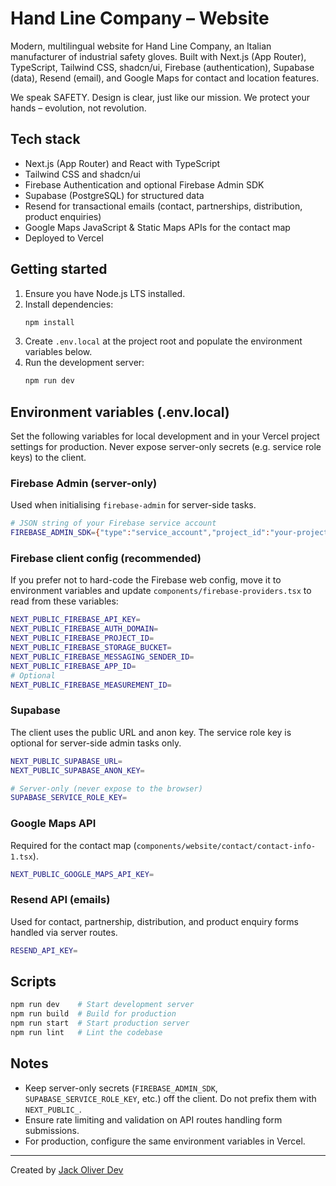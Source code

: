 # Hand Line Company – Website

Modern, multilingual website for Hand Line Company, an Italian manufacturer of industrial safety gloves. Built with Next.js (App Router), TypeScript, Tailwind CSS, shadcn/ui, Firebase (authentication), Supabase (data), Resend (email), and Google Maps for contact and location features.

We speak SAFETY. Design is clear, just like our mission. We protect your hands – evolution, not revolution.

## Tech stack

- Next.js (App Router) and React with TypeScript
- Tailwind CSS and shadcn/ui
- Firebase Authentication and optional Firebase Admin SDK
- Supabase (PostgreSQL) for structured data
- Resend for transactional emails (contact, partnerships, distribution, product enquiries)
- Google Maps JavaScript & Static Maps APIs for the contact map
- Deployed to Vercel

## Getting started

1. Ensure you have Node.js LTS installed.
2. Install dependencies:
   ```bash
   npm install
   ```
3. Create `.env.local` at the project root and populate the environment variables below.
4. Run the development server:
   ```bash
   npm run dev
   ```

## Environment variables (.env.local)

Set the following variables for local development and in your Vercel project settings for production. Never expose server-only secrets (e.g. service role keys) to the client.

### Firebase Admin (server-only)

Used when initialising `firebase-admin` for server-side tasks.

```bash
# JSON string of your Firebase service account
FIREBASE_ADMIN_SDK={"type":"service_account","project_id":"your-project-id","private_key":"-----BEGIN PRIVATE KEY-----\\n...\\n-----END PRIVATE KEY-----\\n","client_email":"firebase-adminsdk@your-project-id.iam.gserviceaccount.com"}
```

### Firebase client config (recommended)

If you prefer not to hard-code the Firebase web config, move it to environment variables and update `components/firebase-providers.tsx` to read from these variables:

```bash
NEXT_PUBLIC_FIREBASE_API_KEY=
NEXT_PUBLIC_FIREBASE_AUTH_DOMAIN=
NEXT_PUBLIC_FIREBASE_PROJECT_ID=
NEXT_PUBLIC_FIREBASE_STORAGE_BUCKET=
NEXT_PUBLIC_FIREBASE_MESSAGING_SENDER_ID=
NEXT_PUBLIC_FIREBASE_APP_ID=
# Optional
NEXT_PUBLIC_FIREBASE_MEASUREMENT_ID=
```

### Supabase

The client uses the public URL and anon key. The service role key is optional for server-side admin tasks only.

```bash
NEXT_PUBLIC_SUPABASE_URL=
NEXT_PUBLIC_SUPABASE_ANON_KEY=

# Server-only (never expose to the browser)
SUPABASE_SERVICE_ROLE_KEY=
```

### Google Maps API

Required for the contact map (`components/website/contact/contact-info-1.tsx`).

```bash
NEXT_PUBLIC_GOOGLE_MAPS_API_KEY=
```

### Resend API (emails)

Used for contact, partnership, distribution, and product enquiry forms handled via server routes.

```bash
RESEND_API_KEY=
```

## Scripts

```bash
npm run dev    # Start development server
npm run build  # Build for production
npm run start  # Start production server
npm run lint   # Lint the codebase
```

## Notes

- Keep server-only secrets (`FIREBASE_ADMIN_SDK`, `SUPABASE_SERVICE_ROLE_KEY`, etc.) off the client. Do not prefix them with `NEXT_PUBLIC_`.
- Ensure rate limiting and validation on API routes handling form submissions.
- For production, configure the same environment variables in Vercel.

---

Created by [Jack Oliver Dev](https://jackodev.vercel.app/)
